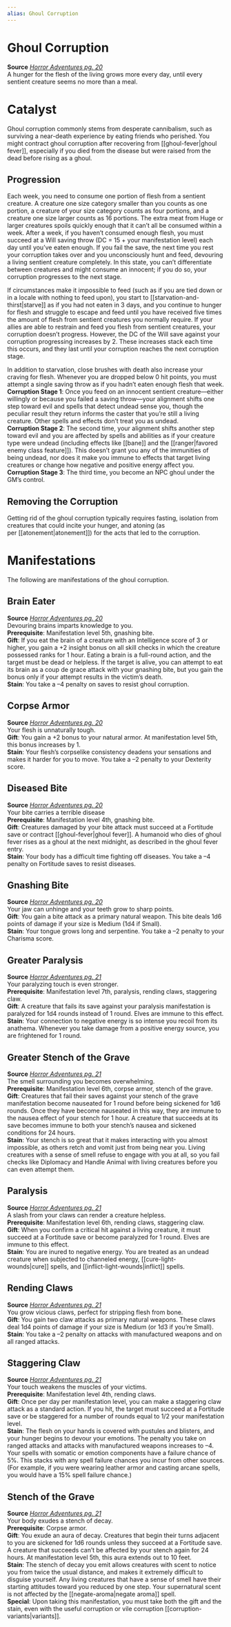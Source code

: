 ```yaml
---
alias: Ghoul Corruption
---
```


# Ghoul Corruption

**Source** [_Horror Adventures pg. 20_](http://paizo.com/products/btpy9n5a?Pathfinder-Roleplaying-Game-Horror-Adventures)  
A hunger for the flesh of the living grows more every day, until every sentient creature seems no more than a meal.  

# Catalyst

Ghoul corruption commonly stems from desperate cannibalism, such as surviving a near-death experience by eating friends who perished. You might contract ghoul corruption after recovering from [[ghoul-fever|ghoul fever]], especially if you died from the disease but were raised from the dead before rising as a ghoul.  

## Progression

Each week, you need to consume one portion of flesh from a sentient creature. A creature one size category smaller than you counts as one portion, a creature of your size category counts as four portions, and a creature one size larger counts as 16 portions. The extra meat from Huge or larger creatures spoils quickly enough that it can’t all be consumed within a week. After a week, if you haven’t consumed enough flesh, you must succeed at a Will saving throw (DC = 15 + your manifestation level) each day until you’ve eaten enough. If you fail the save, the next time you rest your corruption takes over and you unconsciously hunt and feed, devouring a living sentient creature completely. In this state, you can’t differentiate between creatures and might consume an innocent; if you do so, your corruption progresses to the next stage.  
  
If circumstances make it impossible to feed (such as if you are tied down or in a locale with nothing to feed upon), you start to [[starvation-and-thirst|starve]] as if you had not eaten in 3 days, and you continue to hunger for flesh and struggle to escape and feed until you have received five times the amount of flesh from sentient creatures you normally require. If your allies are able to restrain and feed you flesh from sentient creatures, your corruption doesn’t progress. However, the DC of the Will save against your corruption progressing increases by 2. These increases stack each time this occurs, and they last until your corruption reaches the next corruption stage.  
  
In addition to starvation, close brushes with death also increase your craving for flesh. Whenever you are dropped below 0 hit points, you must attempt a single saving throw as if you hadn’t eaten enough flesh that week.  
**Corruption Stage 1**: Once you feed on an innocent sentient creature—either willingly or because you failed a saving throw—your alignment shifts one step toward evil and spells that detect undead sense you, though the peculiar result they return informs the caster that you’re still a living creature. Other spells and effects don’t treat you as undead.  
**Corruption Stage 2**: The second time, your alignment shifts another step toward evil and you are affected by spells and abilities as if your creature type were undead (including effects like [[bane]] and the [[ranger|favored enemy class feature]]). This doesn’t grant you any of the immunities of being undead, nor does it make you immune to effects that target living creatures or change how negative and positive energy affect you.  
**Corruption Stage 3**: The third time, you become an NPC ghoul under the GM’s control.  

## Removing the Corruption

Getting rid of the ghoul corruption typically requires fasting, isolation from creatures that could incite your hunger, and atoning (as per [[atonement|atonement]]) for the acts that led to the corruption.  

# Manifestations

The following are manifestations of the ghoul corruption.  

## Brain Eater

**Source** [_Horror Adventures pg. 20_](http://paizo.com/products/btpy9n5a?Pathfinder-Roleplaying-Game-Horror-Adventures)  
Devouring brains imparts knowledge to you.  
**Prerequisite**: Manifestation level 5th, gnashing bite.  
**Gift**: If you eat the brain of a creature with an Intelligence score of 3 or higher, you gain a +2 insight bonus on all skill checks in which the creature possessed ranks for 1 hour. Eating a brain is a full-round action, and the target must be dead or helpless. If the target is alive, you can attempt to eat its brain as a coup de grace attack with your gnashing bite, but you gain the bonus only if your attempt results in the victim’s death.  
**Stain**: You take a –4 penalty on saves to resist ghoul corruption.  

## Corpse Armor

**Source** [_Horror Adventures pg. 20_](http://paizo.com/products/btpy9n5a?Pathfinder-Roleplaying-Game-Horror-Adventures)  
Your flesh is unnaturally tough.  
**Gift**: You gain a +2 bonus to your natural armor. At manifestation level 5th, this bonus increases by 1.  
**Stain**: Your flesh’s corpselike consistency deadens your sensations and makes it harder for you to move. You take a –2 penalty to your Dexterity score.  

## Diseased Bite

**Source** [_Horror Adventures pg. 20_](http://paizo.com/products/btpy9n5a?Pathfinder-Roleplaying-Game-Horror-Adventures)  
Your bite carries a terrible disease  
**Prerequisite**: Manifestation level 4th, gnashing bite.  
**Gift**: Creatures damaged by your bite attack must succeed at a Fortitude save or contract [[ghoul-fever|ghoul fever]]. A humanoid who dies of ghoul fever rises as a ghoul at the next midnight, as described in the ghoul fever entry.  
**Stain**: Your body has a difficult time fighting off diseases. You take a –4 penalty on Fortitude saves to resist diseases.  

## Gnashing Bite

**Source** [_Horror Adventures pg. 20_](http://paizo.com/products/btpy9n5a?Pathfinder-Roleplaying-Game-Horror-Adventures)  
Your jaw can unhinge and your teeth grow to sharp points.  
**Gift**: You gain a bite attack as a primary natural weapon. This bite deals 1d6 points of damage if your size is Medium (1d4 if Small).  
**Stain**: Your tongue grows long and serpentine. You take a –2 penalty to your Charisma score.  

## Greater Paralysis

**Source** [_Horror Adventures pg. 21_](http://paizo.com/products/btpy9n5a?Pathfinder-Roleplaying-Game-Horror-Adventures)  
Your paralyzing touch is even stronger.  
**Prerequisite**: Manifestation level 7th, paralysis, rending claws, staggering claw.  
**Gift**: A creature that fails its save against your paralysis manifestation is paralyzed for 1d4 rounds instead of 1 round. Elves are immune to this effect.  
**Stain**: Your connection to negative energy is so intense you recoil from its anathema. Whenever you take damage from a positive energy source, you are frightened for 1 round.  

## Greater Stench of the Grave

**Source** [_Horror Adventures pg. 21_](http://paizo.com/products/btpy9n5a?Pathfinder-Roleplaying-Game-Horror-Adventures)  
The smell surrounding you becomes overwhelming.  
**Prerequisite**: Manifestation level 6th, corpse armor, stench of the grave.  
**Gift**: Creatures that fail their saves against your stench of the grave manifestation become nauseated for 1 round before being sickened for 1d6 rounds. Once they have become nauseated in this way, they are immune to the nausea effect of your stench for 1 hour. A creature that succeeds at its save becomes immune to both your stench’s nausea and sickened conditions for 24 hours.  
**Stain**: Your stench is so great that it makes interacting with you almost impossible, as others retch and vomit just from being near you. Living creatures with a sense of smell refuse to engage with you at all, so you fail checks like Diplomacy and Handle Animal with living creatures before you can even attempt them.  

## Paralysis

**Source** [_Horror Adventures pg. 21_](http://paizo.com/products/btpy9n5a?Pathfinder-Roleplaying-Game-Horror-Adventures)  
A slash from your claws can render a creature helpless.  
**Prerequisite**: Manifestation level 6th, rending claws, staggering claw.  
**Gift**: When you confirm a critical hit against a living creature, it must succeed at a Fortitude save or become paralyzed for 1 round. Elves are immune to this effect.  
**Stain**: You are inured to negative energy. You are treated as an undead creature when subjected to channeled energy, [[cure-light-wounds|cure]] spells, and [[inflict-light-wounds|inflict]] spells.  

## Rending Claws

**Source** [_Horror Adventures pg. 21_](http://paizo.com/products/btpy9n5a?Pathfinder-Roleplaying-Game-Horror-Adventures)  
You grow vicious claws, perfect for stripping flesh from bone.  
**Gift**: You gain two claw attacks as primary natural weapons. These claws deal 1d4 points of damage if your size is Medium (or 1d3 if you’re Small).  
**Stain**: You take a –2 penalty on attacks with manufactured weapons and on all ranged attacks.  

## Staggering Claw

**Source** [_Horror Adventures pg. 21_](http://paizo.com/products/btpy9n5a?Pathfinder-Roleplaying-Game-Horror-Adventures)  
Your touch weakens the muscles of your victims.  
**Prerequisite**: Manifestation level 4th, rending claws.  
**Gift**: Once per day per manifestation level, you can make a staggering claw attack as a standard action. If you hit, the target must succeed at a Fortitude save or be staggered for a number of rounds equal to 1/2 your manifestation level.  
**Stain**: The flesh on your hands is covered with pustules and blisters, and your hunger begins to devour your emotions. The penalty you take on ranged attacks and attacks with manufactured weapons increases to –4. Your spells with somatic or emotion components have a failure chance of 5%. This stacks with any spell failure chances you incur from other sources. (For example, if you were wearing leather armor and casting arcane spells, you would have a 15% spell failure chance.)  

## Stench of the Grave

**Source** [_Horror Adventures pg. 21_](http://paizo.com/products/btpy9n5a?Pathfinder-Roleplaying-Game-Horror-Adventures)  
Your body exudes a stench of decay.  
**Prerequisite**: Corpse armor.  
**Gift**: You exude an aura of decay. Creatures that begin their turns adjacent to you are sickened for 1d6 rounds unless they succeed at a Fortitude save. A creature that succeeds can’t be affected by your stench again for 24 hours. At manifestation level 5th, this aura extends out to 10 feet.  
**Stain**: The stench of decay you emit allows creatures with scent to notice you from twice the usual distance, and makes it extremely difficult to disguise yourself. Any living creatures that have a sense of smell have their starting attitudes toward you reduced by one step. Your supernatural scent is not affected by the [[negate-aroma|negate aroma]] spell.  
**Special**: Upon taking this manifestation, you must take both the gift and the stain, even with the useful corruption or vile corruption [[corruption-variants|variants]].
